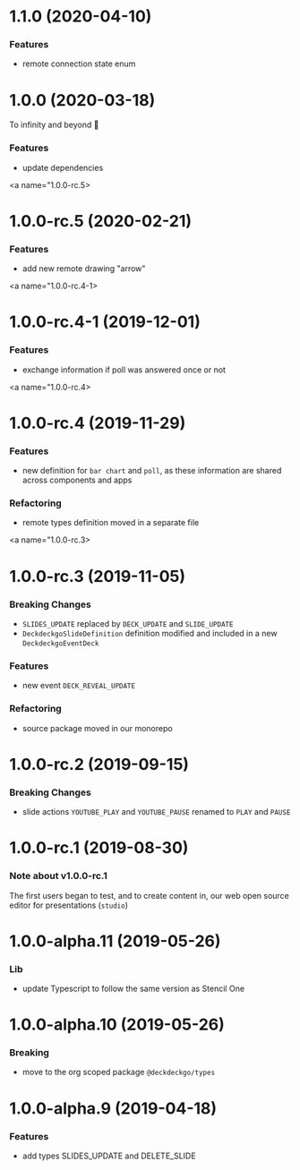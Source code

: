 <a name="1.1.0"></a>

# 1.1.0 (2020-04-10)

### Features

- remote connection state enum

<a name="1.0.0"></a>

# 1.0.0 (2020-03-18)

To infinity and beyond 🚀

### Features

- update dependencies

<a name="1.0.0-rc.5></a>

# 1.0.0-rc.5 (2020-02-21)

### Features

- add new remote drawing "arrow"

<a name="1.0.0-rc.4-1></a>

# 1.0.0-rc.4-1 (2019-12-01)

### Features

- exchange information if poll was answered once or not

<a name="1.0.0-rc.4></a>

# 1.0.0-rc.4 (2019-11-29)

### Features

- new definition for `bar chart` and `poll`, as these information are shared across components and apps

### Refactoring

- remote types definition moved in a separate file

<a name="1.0.0-rc.3></a>

# 1.0.0-rc.3 (2019-11-05)

### Breaking Changes

- `SLIDES_UPDATE` replaced by `DECK_UPDATE` and `SLIDE_UPDATE`
- `DeckdeckgoSlideDefinition` definition modified and included in a new `DeckdeckgoEventDeck`

### Features

- new event `DECK_REVEAL_UPDATE`

### Refactoring

- source package moved in our monorepo

<a name="1.0.0-rc.2"></a>

# 1.0.0-rc.2 (2019-09-15)

### Breaking Changes

- slide actions `YOUTUBE_PLAY` and `YOUTUBE_PAUSE` renamed to `PLAY` and `PAUSE`

<a name="1.0.0-rc.1"></a>

# 1.0.0-rc.1 (2019-08-30)

### Note about v1.0.0-rc.1

The first users began to test, and to create content in, our web open source editor for presentations (`studio`)

<a name="1.0.0-alpha.11"></a>

# 1.0.0-alpha.11 (2019-05-26)

### Lib

- update Typescript to follow the same version as Stencil One

<a name="1.0.0-alpha.10"></a>

# 1.0.0-alpha.10 (2019-05-26)

### Breaking

- move to the org scoped package `@deckdeckgo/types`

<a name="1.0.0-alpha.9"></a>

# 1.0.0-alpha.9 (2019-04-18)

### Features

- add types SLIDES_UPDATE and DELETE_SLIDE
